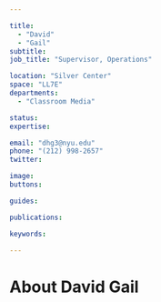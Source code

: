```yaml
---

title:
  - "David"
  - "Gail"
subtitle: 
job_title: "Supervisor, Operations"

location: "Silver Center"
space: "LL7E"
departments:
  - "Classroom Media"

status: 
expertise:

email: "dhg3@nyu.edu"
phone: "(212) 998-2657"
twitter: 

image: 
buttons:

guides:

publications:

keywords:

---
```


# About David Gail


